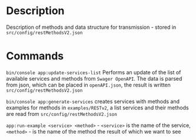 # Description
Description of methods and data structure for transmission - stored in `src/config/restMethodsV2.json`

# Commands
`bin/console app:update-services-list` Performs an update of the list of available services and methods from `Swager OpenAPI`. 
The data is parsed from json, which can be placed in `openAPI.json`, the result is written `src/config/restMethodsV2.json`

`bin/console app:generate-services` creates services with methods and examples for methods in `examples/RESTv2`,
a list services and their methods are read from `src/config/restMethodsV2.json`

`app:run-example <service> <method>` - `<service>` is the name of the service, `<method>` - is the name of the method the result of which we want to see
